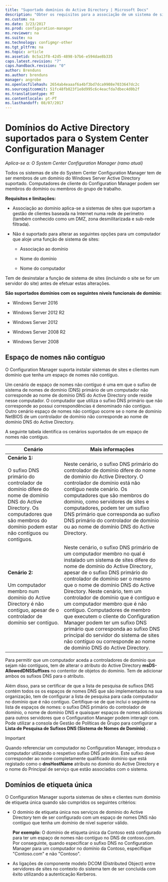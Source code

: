 ```yaml
---
title: "Suportado domínios do Active Directory | Microsoft Docs"
description: "Obter os requisitos para a associação de um sistema de site do System Center Configuration Manager num domínio do Active Directory."
ms.custom: na
ms.date: 3/23/2017
ms.prod: configuration-manager
ms.reviewer: na
ms.suite: na
ms.technology: configmgr-other
ms.tgt_pltfrm: na
ms.topic: article
ms.assetid: 8c5a13f8-42d5-4898-b7b6-e594dae8b335
caps.latest.revision: "7"
caps.handback.revision: "0"
author: Brenduns
ms.author: brenduns
manager: angrobe
ms.openlocfilehash: 2654ab4eaaaf6a4bf3bd7dca9908e7033647dc2c
ms.sourcegitcommit: 51fc48fb023f1e8d995c6c4eacfda7dbec4d0b2f
ms.translationtype: MT
ms.contentlocale: pt-PT
ms.lasthandoff: 08/07/2017
---
```

# <a name="supported-active-directory-domains-for-system-center-configuration-manager"></a>Domínios do Active Directory suportados para o System Center Configuration Manager

*Aplica-se a: O System Center Configuration Manager (ramo atual)*

Todos os sistemas de site do System Center Configuration Manager tem de ser membros de um domínio do Windows Server Active Directory suportado. Computadores de cliente do Configuration Manager podem ser membros do domínio ou membros do grupo de trabalho.  

 **Requisitos e limitações:**  

-   Associação ao domínio aplica-se a sistemas de sites que suportam a gestão de clientes baseada na Internet numa rede de perímetro (também conhecido como um DMZ, zona desmilitarizada e sub-rede filtrada).  

-   Não é suportado para alterar as seguintes opções para um computador que aloje uma função de sistema de sites:  

    -   Associação ao domínio  

    -   Nome do domínio  

    -   Nome do computador  

Tem de desinstalar a função de sistema de sites (incluindo o site se for um servidor do site) antes de efetuar estas alterações.  

**São suportados domínios com os seguintes níveis funcionais de domínio:**  
- Windows Server 2016

- Windows Server 2012 R2  

- Windows Server 2012

- Windows Server 2008 R2

- Windows Server 2008  







##  <a name="bkmk_Disjoint"></a> Espaço de nomes não contíguo  
O Configuration Manager suporta instalar sistemas de sites e clientes num domínio que tenha um espaço de nomes não contíguo.  

Um cenário de espaço de nomes não contíguo é uma em que o sufixo de sistema de nomes de domínio (DNS) primário de um computador não corresponde ao nome de domínio DNS do Active Directory onde reside nesse computador. O computador que utiliza o sufixo DNS primário que não corresponde ao possui correspondências é denominado não contíguo. Outro cenário espaço de nomes não contíguo ocorre se o nome de domínio NetBIOS de um controlador de domínio não corresponde ao nome de domínio DNS do Active Directory.  

A seguinte tabela identifica os cenários suportados de um espaço de nomes não contíguo.  

|Cenário|Mais informações|  
|--------------|----------------------|  
|**Cenário 1:**<br /><br /> O sufixo DNS primário do controlador de domínio difere do nome de domínio DNS do Active Directory. Os computadores que são membros do domínio podem estar não contíguos ou contíguos.|Neste cenário, o sufixo DNS primário do controlador de domínio difere do nome de domínio do Active Directory. O controlador de domínio está não contíguo neste cenário. Os computadores que são membros do domínio, como servidores de sites e computadores, podem ter um sufixo DNS primário que corresponda ao sufixo DNS primário do controlador de domínio ou ao nome de domínio DNS do Active Directory.|  
|**Cenário 2:**<br /><br /> Um computador membro num domínio do Active Directory é não contíguo, apesar de o controlador de domínio ser contíguo.|Neste cenário, o sufixo DNS primário de um computador membro no qual é instalado um sistema de sites difere do nome de domínio do Active Directory, apesar de o sufixo DNS primário do controlador de domínio ser o mesmo que o nome de domínio DNS do Active Directory. Neste cenário, tem um controlador de domínio que é contíguo e um computador membro que é não contíguo. Computadores de membro que executem o cliente do Configuration Manager podem ter um sufixo DNS primário que corresponda ao sufixo DNS principal do servidor do sistema de sites não contíguo ou corresponde ao nome de domínio DNS do Active Directory.|  

 Para permitir que um computador aceda a controladores de domínio que sejam não contíguos, tem de alterar o atributo do Active Directory **msDS-AllowedDNSSuffixes** no contentor de objetos do domínio. Tem de adicionar ambos os sufixos DNS para o atributo.  

 Além disso, para se certificar de que a lista de pesquisa de sufixos DNS contém todos os os espaços de nomes DNS que são implementados na sua organização, tem de configurar a lista de pesquisa para cada computador no domínio que é não contíguo. Certifique-se de que inclui o seguinte na lista de espaços de nomes: o sufixo DNS primário do controlador de domínio, o nome de domínio DNS e quaisquer espaços de nomes adicionais para outros servidores que o Configuration Manager podem interagir com. Pode utilizar a consola de Gestão de Políticas de Grupo para configurar a **Lista de Pesquisa de Sufixos DNS (Sistema de Nomes de Domínio)** .  

> [!IMPORTANT]  
>  Quando referenciar um computador no Configuration Manager, introduza o computador utilizando o respetivo sufixo DNS primário. Este sufixo deve corresponder ao nome completamente qualificado domínio que está registado como o **dnsHostName** atributo no domínio do Active Directory e o nome do Principal de serviço que estão associados com o sistema.  

##  <a name="bkmk_SLD"></a> Domínios de etiqueta única  
 O Configuration Manager suporta sistemas de sites e clientes num domínio de etiqueta única quando são cumpridos os seguintes critérios:  

-   O domínio de etiqueta única nos serviços de domínio do Active Directory tem de ser configurado com um espaço de nomes DNS não contíguo que tenha um domínio de nível superior válido.  

     **Por exemplo:** O domínio de etiqueta única da Contoso está configurado para ter um espaço de nomes não contíguo no DNS de contoso.com. Por conseguinte, quando especificar o sufixo DNS no Configuration Manager para um computador no domínio da Contoso, especifique "Contoso.com" e não "Contoso".  

-   As ligações de componente modelo DCOM (Distributed Object) entre servidores de sites no contexto do sistema tem de ser concluída com êxito utilizando a autenticação Kerberos.  

